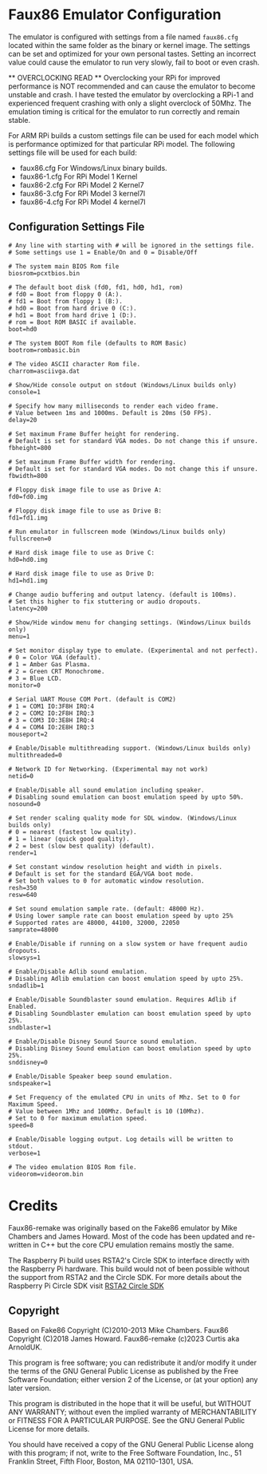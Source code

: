 # Faux86 Emulator Configuration
The emulator is configured with settings from a file named `faux86.cfg` located within the same folder
as the binary or kernel image. The settings can be set and optimized for your own personal tastes.
Setting an incorrect value could cause the emulator to run very slowly, fail to boot or even crash.

** OVERCLOCKING READ **
Overclocking your RPi for improved performance is NOT recommended and can cause the emulator to
become unstable and crash. I have tested the emulator by overclocking a RPi-1 and experienced
frequent crashing with only a slight overclock of 50Mhz. The emulation timing is critical for the
emulator to run correctly and remain stable.

For ARM RPi builds a custom settings file can be used for each model which is performance optimized for
that particular RPi model. The following settings file will be used for each build:

- faux86.cfg      For Windows/Linux binary builds.
- faux86-1.cfg    For RPi Model 1 Kernel
- faux86-2.cfg    For RPi Model 2 Kernel7
- faux86-3.cfg    For RPi Model 3 kernel7l
- faux86-4.cfg    For RPi Model 4 kernel7l

## Configuration Settings File
```
# Any line with starting with # will be ignored in the settings file.
# Some settings use 1 = Enable/On and 0 = Disable/Off

# The system main BIOS Rom file
biosrom=pcxtbios.bin

# The default boot disk (fd0, fd1, hd0, hd1, rom)
# fd0 = Boot from floppy 0 (A:).
# fd1 = Boot from floppy 1 (B:).
# hd0 = Boot from hard drive 0 (C:).
# hd1 = Boot from hard drive 1 (D:).		
# rom = Boot ROM BASIC if available.
boot=hd0

# The system BOOT Rom file (defaults to ROM Basic)
bootrom=rombasic.bin

# The video ASCII character Rom file.
charrom=asciivga.dat

# Show/Hide console output on stdout (Windows/Linux builds only)
console=1

# Specify how many milliseconds to render each video frame.
# Value between 1ms and 1000ms. Default is 20ms (50 FPS).
delay=20

# Set maximum Frame Buffer height for rendering.
# Default is set for standard VGA modes. Do not change this if unsure.
fbheight=800

# Set maximum Frame Buffer width for rendering.
# Default is set for standard VGA modes. Do not change this if unsure.
fbwidth=800

# Floppy disk image file to use as Drive A:
fd0=fd0.img

# Floppy disk image file to use as Drive B:
fd1=fd1.img

# Run emulator in fullscreen mode (Windows/Linux builds only)
fullscreen=0

# Hard disk image file to use as Drive C:
hd0=hd0.img

# Hard disk image file to use as Drive D:
hd1=hd1.img

# Change audio buffering and output latency. (default is 100ms).
# Set this higher to fix stuttering or audio dropouts.
latency=200

# Show/Hide window menu for changing settings. (Windows/Linux builds only)
menu=1

# Set monitor display type to emulate. (Experimental and not perfect).
# 0 = Color VGA (default).
# 1 = Amber Gas Plasma.
# 2 = Green CRT Monochrome.
# 3 = Blue LCD.
monitor=0

# Serial UART Mouse COM Port. (default is COM2)
# 1 = COM1 IO:3F8H IRQ:4
# 2 = COM2 IO:2F8H IRQ:3
# 3 = COM3 IO:3E8H IRQ:4
# 4 = COM4 IO:2E8H IRQ:3
mouseport=2

# Enable/Disable multithreading support. (Windows/Linux builds only)
multithreaded=0

# Network ID for Networking. (Experimental may not work)
netid=0

# Enable/Disable all sound emulation including speaker.
# Disabling sound emulation can boost emulation speed by upto 50%.
nosound=0

# Set render scaling quality mode for SDL window. (Windows/Linux builds only)
# 0 = nearest (fastest low quality).
# 1 = linear (quick good quality).
# 2 = best (slow best quality) (default).
render=1

# Set constant window resolution height and width in pixels.
# Default is set for the standard EGA/VGA boot mode.
# Set both values to 0 for automatic window resolution.
resh=350
resw=640

# Set sound emulation sample rate. (default: 48000 Hz).
# Using lower sample rate can boost emulation speed by upto 25%
# Supported rates are 48000, 44100, 32000, 22050
samprate=48000

# Enable/Disable if running on a slow system or have frequent audio dropouts.
slowsys=1

# Enable/Disable Adlib sound emulation.
# Disabling Adlib emulation can boost emulation speed by upto 25%.
sndadlib=1

# Enable/Disable Soundblaster sound emulation. Requires Adlib if Enabled.
# Disabling Soundblaster emulation can boost emulation speed by upto 25%.
sndblaster=1

# Enable/Disable Disney Sound Source sound emulation.
# Disabling Disney Sound emulation can boost emulation speed by upto 25%.
snddisney=0

# Enable/Disable Speaker beep sound emulation.
sndspeaker=1

# Set Frequency of the emulated CPU in units of Mhz. Set to 0 for Maximum Speed.
# Value between 1Mhz and 100Mhz. Default is 10 (10Mhz).
# Set to 0 for maximum emulation speed.
speed=8

# Enable/Disable logging output. Log details will be written to stdout.
verbose=1

# The video emulation BIOS Rom file.
videorom=videorom.bin
```

# Credits
Faux86-remake was originally based on the Fake86 emulator by Mike Chambers and James Howard.
Most of the code has been updated and re-written in C++ but the core CPU emulation remains mostly the same.

The Raspberry Pi build uses RSTA2's Circle SDK to interface directly with the Raspberry Pi hardware.
This build would not of been possible without the support from RSTA2 and the Circle SDK. 
For more details about the Raspberry Pi Circle SDK visit [RSTA2 Circle SDK](https://github.com/rsta2/circle)

## Copyright
Based on Fake86 Copyright (C)2010-2013 Mike Chambers.
Faux86 Copyright (C)2018 James Howard.
Faux86-remake (c)2023 Curtis aka ArnoldUK.

This program is free software; you can redistribute it and/or
modify it under the terms of the GNU General Public License
as published by the Free Software Foundation; either version 2
of the License, or (at your option) any later version.

This program is distributed in the hope that it will be useful,
but WITHOUT ANY WARRANTY; without even the implied warranty of
MERCHANTABILITY or FITNESS FOR A PARTICULAR PURPOSE.  See the
GNU General Public License for more details.

You should have received a copy of the GNU General Public License
along with this program; if not, write to the Free Software
Foundation, Inc., 51 Franklin Street, Fifth Floor, Boston, MA  02110-1301, USA.
